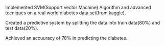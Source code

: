 Implemented SVM(Support vector Machine) Algorithm and advanced tecniques on a real world diabetes data set(from kaggle).

Created a predictive system by splitting the data into train data(80%) and test data(20%).

Achieved an accuuracy of 78% in predicting the diabetes.
